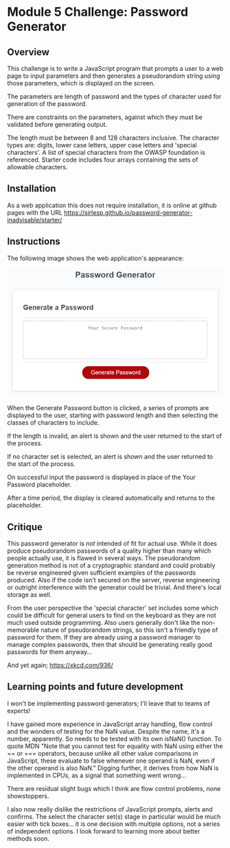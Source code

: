 # Module 5 Challenge: Password Generator

## Overview

This challenge is to write a JavaScript program that prompts a user to a web page to input parameters and then generates a pseudorandom string using those parameters, which is displayed on the screen.

The parameters are length of password and the types of character used for generation of the password.

There are constraints on the parameters, against which they must be validated before generating output.

The length must be between 8 and 128 characters inclusive. The character types are: digits, lower case letters, upper case letters and 'special characters'. A list of special characters from the OWASP foundation is referenced. Starter code includes four arrays containing the sets of allowable characters.

## Installation

As a web application this does not require installation, it is online at github pages with the URL https://sirlesp.github.io/password-generator-inadvisable/starter/

## Instructions

The following image shows the web application's appearance:

![password generator demo](./assets/05-javascript-challenge-demo.png)

When the Generate Password button is clicked, a series of prompts are displayed to the user, starting with password length and then selecting the classes of characters to include.

If the length is invalid, an alert is shown and the user returned to the start of the process.

If no character set is selected, an alert is shown and the user returned to the start of the process.

On successful input the password is displayed in place of the Your Password placeholder.

After a time period, the display is cleared automatically and returns to the placeholder.

## Critique

This password generator is *not* intended of fit for actual use. While it does produce pseudorandom passwords of a quality higher than many which people actually use, it is flawed in several ways. The pseudorandom generation method is not of a cryptographic standard and could probably be reverse engineered given sufficient examples of the passwords produced. Also if the code isn't secured on the server, reverse engineering or outright interference with the generator could be trivial. And there's local storage as well.

From the user perspective the 'special character' set includes some which could be difficult for general users to find on the keyboard as they are not much used outside programming. Also users generally don't like the non-memorable nature of pseudorandom strings, so this isn't a friendly type of password for them. If they are already using a password manager to manage complex passwords, then that should be generating really good passwords for them anyway...

And yet again; https://xkcd.com/936/

## Learning points and future development

I won't be implementing password generators; I'll leave that to teams of experts!

I have gained more experience in JavaScript array handling, flow control and the wonders of testing for the NaN value. Despite the name, it's a number, apparently. So needs to be tested with its own isNaN() function. To quote MDN "Note that you cannot test for equality with NaN using either the == or === operators, because unlike all other value comparisons in JavaScript, these evaluate to false whenever one operand is NaN, even if the other operand is also NaN." Digging further, it derives from how NaN is implemented in CPUs, as a signal that something went wrong...

There are residual slight bugs which I think are flow control problems, none showstoppers.

I also now really dislike the restrictions of JavaScript prompts, alerts and confirms. The select the character set(s) stage in particular would be much easier with tick boxes... it is one decision with multiple options, not a series of independent options. I look forward to learning more about better methods soon.

